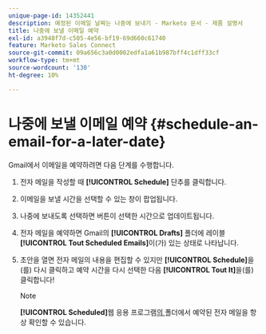```yaml
---
unique-page-id: 14352441
description: 예정된 이메일 날짜는 나중에 보내기 - Marketo 문서 - 제품 설명서
title: 나중에 보낼 이메일 예약
exl-id: a3948f7d-c505-4e56-bf19-69d660c61740
feature: Marketo Sales Connect
source-git-commit: 09a656c3a0d0002edfa1a61b987bff4c1dff33cf
workflow-type: tm+mt
source-wordcount: '130'
ht-degree: 10%

---
```


# 나중에 보낼 이메일 예약 {#schedule-an-email-for-a-later-date}

Gmail에서 이메일을 예약하려면 다음 단계를 수행합니다.

1. 전자 메일을 작성할 때 **[!UICONTROL Schedule]** 단추를 클릭합니다.

1. 이메일을 보낼 시간을 선택할 수 있는 창이 팝업됩니다.

1. 나중에 보내도록 선택하면 버튼이 선택한 시간으로 업데이트됩니다.

1. 전자 메일을 예약하면 Gmail의 **[!UICONTROL Drafts]** 폴더에 레이블 **[!UICONTROL Tout Scheduled Emails]**&#x200B;이(가) 있는 상태로 나타납니다.

1. 초안을 열면 전자 메일의 내용을 편집할 수 있지만 **[!UICONTROL Schedule]**&#x200B;을(를) 다시 클릭하고 예약 시간을 다시 선택한 다음 **[!UICONTROL Tout It]**&#x200B;을(를) 클릭합니다!

   >[!NOTE]
   >
   >**[!UICONTROL Scheduled]**&#x200B;웹 응용 프로그램[의 ](https://toutapp.com/login) 폴더에서 예약된 전자 메일을 항상 확인할 수 있습니다.
